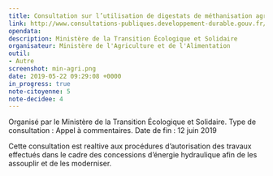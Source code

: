 ```yaml
---
title: Consultation sur l’utilisation de digestats de méthanisation agricoles en tant que matières fertilisantes
link: http://www.consultations-publiques.developpement-durable.gouv.fr/projet-de-decret-relatif-aux-autorisations-de-a1951.html
opendata: 
description: Ministère de la Transition Écologique et Solidaire
organisateur: Ministère de l'Agriculture et de l'Alimentation
outil:
- Autre
screenshot: min-agri.png
date: 2019-05-22 09:29:08 +0000
in_progress: true
note-citoyenne: 5
note-decidee: 4
---
```


Organisé par le Ministère de la Transition Écologique et Solidaire. Type de consultation : Appel à commentaires. 
Date de fin : 12 juin 2019


Cette consultation est realtive aux procédures d’autorisation des travaux effectués dans le cadre des concessions d’énergie hydraulique afin de les assouplir et de les moderniser.
